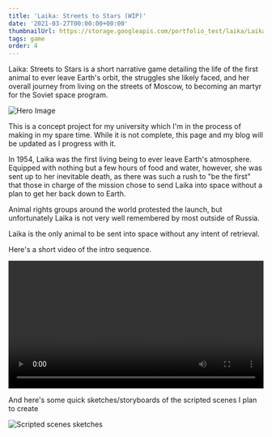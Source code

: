 ```yaml
---
title: 'Laika: Streets to Stars (WIP)'
date: '2021-03-27T00:00:00+00:00'
thumbnailUrl: https://storage.googleapis.com/portfolio_test/laika/Laika_Hero_1-01.png
tags: game
order: 4
---
```


Laika: Streets to Stars is a short narrative game detailing the life of the first animal to ever leave Earth's orbit, the struggles she likely faced, and her overall journey from living on the streets of Moscow, to becoming an martyr for the Soviet space program.

![Hero Image]({{page.thumbnailUrl}})

This is a concept project for my university which I'm in the process of making in my spare time. While it is not complete, this page and my blog will be updated as I progress with it. 

In 1954, Laika was the first living being to ever leave Earth's atmosphere. Equipped with nothing but a few hours of food and water, however, she was sent up to her inevitable death, as there was such a rush to "be the first" that those in charge of the mission chose to send Laika into space without a plan to get her back down to Earth.

Animal rights groups around the world protested the launch, but unfortunately Laika is not very well remembered by most outside of Russia. 

Laika is the only animal to be sent into space without any intent of retrieval. 

Here's a short video of the intro sequence.

<video controls="controls" style="width:100%">
    <source src="https://storage.googleapis.com/portfolio_test/laika/opening%20shot%20mobile%20v3.mp4" type="video/mp4">
    Your browser does not support the HTML5 Video element.
</video>

And here's some quick sketches/storyboards of the scripted scenes I plan to create

![Scripted scenes sketches](https://storage.googleapis.com/portfolio_test/laika/laika_sketches.png)